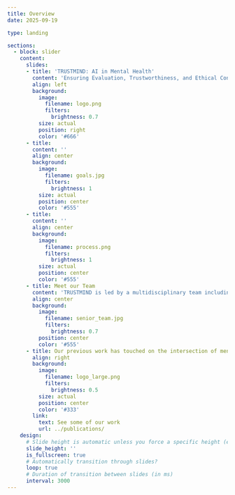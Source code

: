 ```yaml
---
title: Overview
date: 2025-09-19

type: landing

sections:
  - block: slider
    content:
      slides:
      - title: 'TRUSTMIND: AI in Mental Health'
        content: 'Ensuring Evaluation, Trustworthiness, and Ethical Considerations'
        align: left
        background:
          image:
            filename: logo.png
            filters:
              brightness: 0.7
          size: actual
          position: right
          color: '#666'
      - title: 
        content: ''
        align: center
        background:
          image:
            filename: goals.jpg
            filters:
              brightness: 1
          size: actual
          position: center
          color: '#555'
      - title: 
        content: ''
        align: center
        background:
          image:
            filename: process.png
            filters:
              brightness: 1
          size: actual
          position: center
          color: '#555'
      - title: Meet our Team
        content: 'TRUSTMIND is led by a multidisciplinary team including reseachers with backgrounds in ethics, machine learning, neuroscience, epidemiology, and legal studies.'
        align: center
        background:
          image:
            filename: senior_team.jpg
            filters:
              brightness: 0.7
          position: center
          color: '#555'
      - title: Our previous work has touched on the intersection of mental health, fairness, and machine learning.
        align: right
        background:
          image:
            filename: logo_large.png
            filters:
              brightness: 0.5
          size: actual
          position: center
          color: '#333'
        link:
          text: See some of our work
          url: ../publications/
    design:
      # Slide height is automatic unless you force a specific height (e.g. '400px')
      slide_height: ''
      is_fullscreen: true
      # Automatically transition through slides?
      loop: true
      # Duration of transition between slides (in ms)
      interval: 3000
---
```

